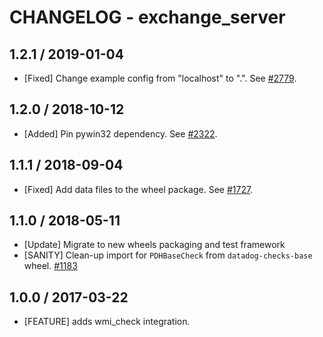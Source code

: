 # CHANGELOG - exchange_server

## 1.2.1 / 2019-01-04

* [Fixed] Change example config from "localhost" to ".". See [#2779](https://github.com/DataDog/integrations-core/pull/2779).

## 1.2.0 / 2018-10-12

* [Added] Pin pywin32 dependency. See [#2322](https://github.com/DataDog/integrations-core/pull/2322).

## 1.1.1 / 2018-09-04

* [Fixed] Add data files to the wheel package. See [#1727](https://github.com/DataDog/integrations-core/pull/1727).

## 1.1.0 / 2018-05-11

* [Update] Migrate to new wheels packaging and test framework
* [SANITY] Clean-up import for `PDHBaseCheck` from `datadog-checks-base` wheel. [#1183][]

## 1.0.0 / 2017-03-22

* [FEATURE] adds wmi_check integration.

<!--- The following link definition list is generated by PimpMyChangelog --->
[#1183]: https://github.com/DataDog/integrations-core/issues/1183
